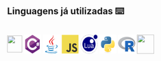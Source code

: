 
 ## Linguagens já utilizadas ⌨️

<div style="display: inline_block"><br>
  <img align="center" alt="" height="40" width="35" src="https://upload.wikimedia.org/wikipedia/commons/thumb/1/18/C_Programming_Language.svg/1853px-C_Programming_Language.svg.png">
  <img align="center" alt="R" height="45" width="40" src="https://raw.githubusercontent.com/devicons/devicon/master/icons/csharp/csharp-original.svg">
  <img align="center" alt="" height="45" width="40" src="https://raw.githubusercontent.com/devicons/devicon/master/icons/java/java-original.svg">
  <img align="center" alt="" height="45" width="40" src="https://raw.githubusercontent.com/devicons/devicon/master/icons/javascript/javascript-original.svg">
  <img align="center" alt="" height="45" width="40" src="https://raw.githubusercontent.com/devicons/devicon/master/icons/lua/lua-original.svg">
  <img align="center" alt="" height="45" width="40" src="https://raw.githubusercontent.com/devicons/devicon/master/icons/python/python-original.svg">
  <img align="center" alt="" height="45" width="40" src="https://raw.githubusercontent.com/devicons/devicon/master/icons/r/r-original.svg">
  <img align="center" alt="" height="45" width="40" src="https://www.svgrepo.com/show/331760/sql-database-generic.svg">
</div>
